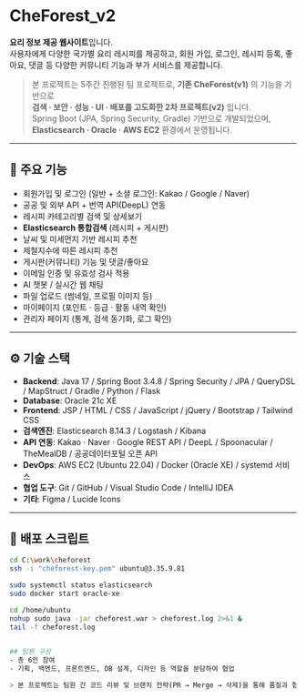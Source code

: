 # CheForest_v2

**요리 정보 제공 웹사이트**입니다.  
사용자에게 다양한 국가별 요리 레시피를 제공하고, 회원 가입, 로그인, 레시피 등록, 좋아요, 댓글 등 다양한 커뮤니티 기능과 부가 서비스를 제공합니다.

> 본 프로젝트는 5주간 진행된 팀 프로젝트로, **기존 CheForest(v1)** 의 기능을 기반으로  
> **검색 · 보안 · 성능 · UI · 배포를 고도화한 2차 프로젝트(v2)** 입니다.  
> Spring Boot (JPA, Spring Security, Gradle) 기반으로 개발되었으며,  
> **Elasticsearch · Oracle · AWS EC2** 환경에서 운영됩니다.

---

## 🔎 주요 기능
- 회원가입 및 로그인 (일반 + 소셜 로그인: Kakao / Google / Naver)
- 공공 및 외부 API + 번역 API(DeepL) 연동
- 레시피 카테고리별 검색 및 상세보기
- **Elasticsearch 통합검색** (레시피 + 게시판)
- 날씨 및 미세먼지 기반 레시피 추천
- 제철지수에 따른 레시피 추천
- 게시판(커뮤니티) 기능 및 댓글/좋아요
- 이메일 인증 및 유효성 검사 적용
- AI 챗봇 / 실시간 웹 채팅
- 파일 업로드 (썸네일, 프로필 이미지 등)
- 마이페이지 (포인트 · 등급 · 활동 내역 확인)
- 관리자 페이지 (통계, 검색 동기화, 로그 확인)

---

## ⚙️ 기술 스택
- **Backend**: Java 17 / Spring Boot 3.4.8 / Spring Security / JPA / QueryDSL / MapStruct / Gradle / Python / Flask  
- **Database**: Oracle 21c XE  
- **Frontend**: JSP / HTML / CSS / JavaScript / jQuery / Bootstrap / Tailwind CSS  
- **검색엔진**: Elasticsearch 8.14.3 / Logstash / Kibana  
- **API 연동**: Kakao · Naver · Google REST API / DeepL / Spoonacular / TheMealDB / 공공데이터포털 오픈 API  
- **DevOps**: AWS EC2 (Ubuntu 22.04) / Docker (Oracle XE) / systemd 서비스  
- **협업 도구**: Git / GitHub / Visual Studio Code / IntelliJ IDEA  
- **기타**: Figma / Lucide Icons

---

## 🚀 배포 스크립트
```bash
cd C:\work\cheforest
ssh -i "cheforest-key.pem" ubuntu@3.35.9.81

sudo systemctl status elasticsearch
sudo docker start oracle-xe

cd /home/ubuntu
nohup sudo java -jar cheforest.war > cheforest.log 2>&1 &
tail -f cheforest.log

 
## 팀원 구성
- 총 6인 참여  
- 기획, 백엔드, 프론트엔드, DB 설계, 디자인 등 역할을 분담하여 협업 

> 본 프로젝트는 팀원 간 코드 리뷰 및 브랜치 전략(PR → Merge → 삭제)을 통해 품질과 협업 효율을 높였습니다.
